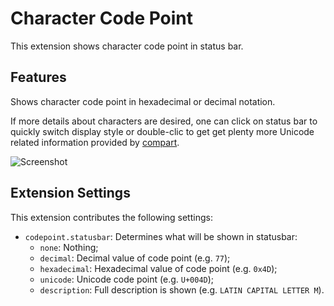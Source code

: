 Character Code Point
====================

This extension shows character code point in status bar.


## Features

Shows character code point in hexadecimal or decimal notation.

If more details about characters are desired, one can click on status bar to
quickly switch display style or double-clic to get get plenty more Unicode
related information provided by [compart](https://www.compart.com/en/unicode/).

![Screenshot](https://raw.githubusercontent.com/medo64/code-point/master/images/screenshot.gif)

## Extension Settings

This extension contributes the following settings:

* `codepoint.statusbar`: Determines what will be shown in statusbar:
  * `none`: Nothing;
  * `decimal`: Decimal value of code point (e.g. `77`);
  * `hexadecimal`: Hexadecimal value of code point (e.g. `0x4D`);
  * `unicode`: Unicode code point (e.g. `U+004D`);
  * `description`: Full description is shown (e.g. `LATIN CAPITAL LETTER M`).
